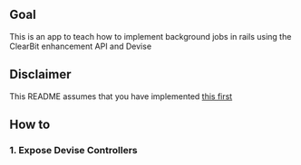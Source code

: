 ## Goal
This is an app to teach how to implement background jobs in rails using the ClearBit enhancement API and Devise

## Disclaimer
This README assumes that you have implemented [this first](https://github.com/andrerferrer/background-jobs-demo)

## How to
### 1. Expose Devise Controllers